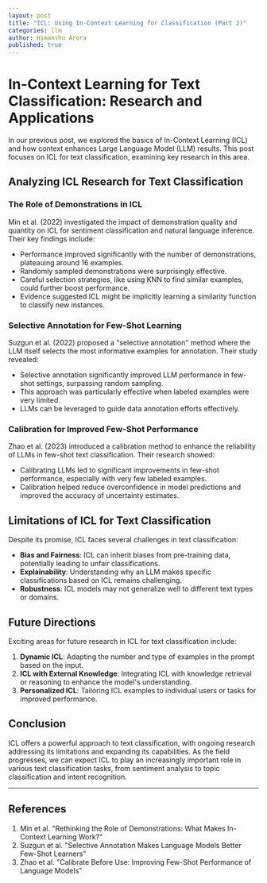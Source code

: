 ```yaml
---
layout: post
title: "ICL: Using In-Context Learning for Classification (Part 2)"
categories: llm
author: Himanshu Arora
published: true
---
```


# In-Context Learning for Text Classification: Research and Applications

In our previous post, we explored the basics of In-Context Learning (ICL) and how context enhances Large Language Model (LLM) results. This post focuses on ICL for text classification, examining key research in this area.

## Analyzing ICL Research for Text Classification

### The Role of Demonstrations in ICL

Min et al. (2022) investigated the impact of demonstration quality and quantity on ICL for sentiment classification and natural language inference. Their key findings include:

- Performance improved significantly with the number of demonstrations, plateauing around 16 examples.
- Randomly sampled demonstrations were surprisingly effective.
- Careful selection strategies, like using KNN to find similar examples, could further boost performance.
- Evidence suggested ICL might be implicitly learning a similarity function to classify new instances.

### Selective Annotation for Few-Shot Learning

Suzgun et al. (2022) proposed a "selective annotation" method where the LLM itself selects the most informative examples for annotation. Their study revealed:

- Selective annotation significantly improved LLM performance in few-shot settings, surpassing random sampling.
- This approach was particularly effective when labeled examples were very limited.
- LLMs can be leveraged to guide data annotation efforts effectively.

### Calibration for Improved Few-Shot Performance

Zhao et al. (2023) introduced a calibration method to enhance the reliability of LLMs in few-shot text classification. Their research showed:

- Calibrating LLMs led to significant improvements in few-shot performance, especially with very few labeled examples.
- Calibration helped reduce overconfidence in model predictions and improved the accuracy of uncertainty estimates.

## Limitations of ICL for Text Classification

Despite its promise, ICL faces several challenges in text classification:

- **Bias and Fairness**: ICL can inherit biases from pre-training data, potentially leading to unfair classifications.
- **Explainability**: Understanding why an LLM makes specific classifications based on ICL remains challenging.
- **Robustness**: ICL models may not generalize well to different text types or domains.

## Future Directions

Exciting areas for future research in ICL for text classification include:

1. **Dynamic ICL**: Adapting the number and type of examples in the prompt based on the input.
2. **ICL with External Knowledge**: Integrating ICL with knowledge retrieval or reasoning to enhance the model's understanding.
3. **Personalized ICL**: Tailoring ICL examples to individual users or tasks for improved performance.

## Conclusion

ICL offers a powerful approach to text classification, with ongoing research addressing its limitations and expanding its capabilities. As the field progresses, we can expect ICL to play an increasingly important role in various text classification tasks, from sentiment analysis to topic classification and intent recognition.

---

## References

1. Min et al. "Rethinking the Role of Demonstrations: What Makes In-Context Learning Work?"
2. Suzgun et al. "Selective Annotation Makes Language Models Better Few-Shot Learners"
3. Zhao et al. "Calibrate Before Use: Improving Few-Shot Performance of Language Models"
